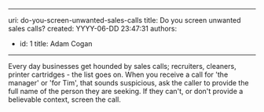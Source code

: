 

---
uri: do-you-screen-unwanted-sales-calls
title: Do you screen unwanted sales calls?
created: YYYY-06-DD 23:47:31
authors:
  - id: 1
    title: Adam Cogan
---




<span class='intro'> Every day businesses get hounded by sales calls; recruiters, cleaners, printer cartridges - the list goes on. When you receive a call for 'the manager' or 'for Tim', that sounds suspicious, ask the caller to provide the full name of the person they are seeking. If they can't, or don't provide a believable context, screen the call.​<br> </span>




